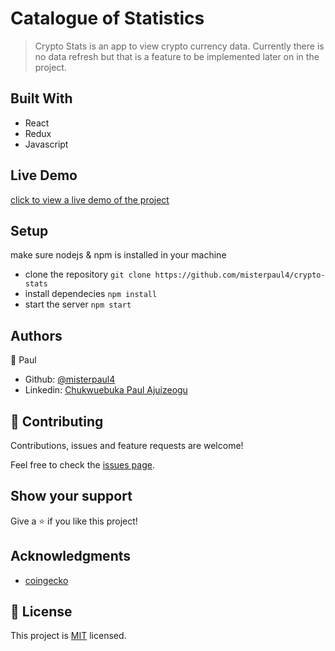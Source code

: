 # Catalogue of Statistics

> Crypto Stats is an app to view crypto currency data. Currently there is no data refresh but that is a feature to be implemented later on in the project.

## Built With

- React
- Redux
- Javascript

## Live Demo

[click to view a live demo of the project](https://cryptocurrencies-stat.herokuapp.com/)

## Setup
make sure nodejs & npm is installed in your machine
- clone the repository `git clone https://github.com/misterpaul4/crypto-stats`
- install dependecies `npm install`
- start the server `npm start`


## Authors

👤 Paul

- Github: [@misterpaul4](https://github.com/misterpaul4)
- Linkedin: [Chukwuebuka Paul Ajuizeogu](https://www.linkedin.com/in/chukwuebuka-paul-ajuizeogu/)

## 🤝 Contributing

Contributions, issues and feature requests are welcome!

Feel free to check the [issues page](issues/).

## Show your support

Give a ⭐️ if you like this project!

## Acknowledgments

- [coingecko](https://www.coingecko.com/en)

## 📝 License

This project is [MIT](lic.url) licensed.

